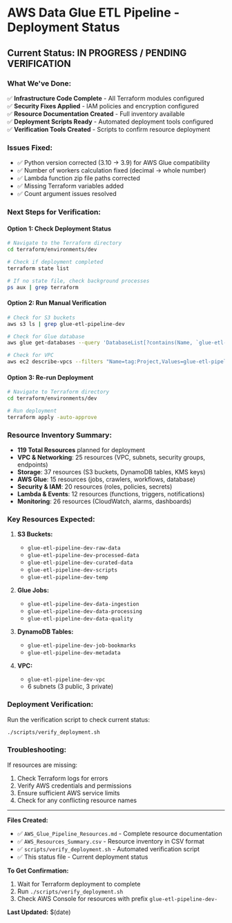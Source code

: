 # AWS Data Glue ETL Pipeline - Deployment Status

## Current Status: **IN PROGRESS / PENDING VERIFICATION**

### What We've Done:
✅ **Infrastructure Code Complete** - All Terraform modules configured  
✅ **Security Fixes Applied** - IAM policies and encryption configured  
✅ **Resource Documentation Created** - Full inventory available  
✅ **Deployment Scripts Ready** - Automated deployment tools configured  
✅ **Verification Tools Created** - Scripts to confirm resource deployment  

### Issues Fixed:
- ✅ Python version corrected (3.10 → 3.9) for AWS Glue compatibility
- ✅ Number of workers calculation fixed (decimal → whole number)
- ✅ Lambda function zip file paths corrected
- ✅ Missing Terraform variables added
- ✅ Count argument issues resolved

### Next Steps for Verification:

#### Option 1: Check Deployment Status
```bash
# Navigate to the Terraform directory
cd terraform/environments/dev

# Check if deployment completed
terraform state list

# If no state file, check background processes
ps aux | grep terraform
```

#### Option 2: Run Manual Verification
```bash
# Check for S3 buckets
aws s3 ls | grep glue-etl-pipeline-dev

# Check for Glue database
aws glue get-databases --query 'DatabaseList[?contains(Name, `glue-etl-pipeline`)]'

# Check for VPC
aws ec2 describe-vpcs --filters "Name=tag:Project,Values=glue-etl-pipeline"
```

#### Option 3: Re-run Deployment
```bash
# Navigate to Terraform directory
cd terraform/environments/dev

# Run deployment
terraform apply -auto-approve
```

### Resource Inventory Summary:
- **119 Total Resources** planned for deployment
- **VPC & Networking**: 25 resources (VPC, subnets, security groups, endpoints)
- **Storage**: 37 resources (S3 buckets, DynamoDB tables, KMS keys)
- **AWS Glue**: 15 resources (jobs, crawlers, workflows, database)
- **Security & IAM**: 20 resources (roles, policies, secrets)
- **Lambda & Events**: 12 resources (functions, triggers, notifications)
- **Monitoring**: 26 resources (CloudWatch, alarms, dashboards)

### Key Resources Expected:
1. **S3 Buckets:**
   - `glue-etl-pipeline-dev-raw-data`
   - `glue-etl-pipeline-dev-processed-data`
   - `glue-etl-pipeline-dev-curated-data`
   - `glue-etl-pipeline-dev-scripts`
   - `glue-etl-pipeline-dev-temp`

2. **Glue Jobs:**
   - `glue-etl-pipeline-dev-data-ingestion`
   - `glue-etl-pipeline-dev-data-processing`
   - `glue-etl-pipeline-dev-data-quality`

3. **DynamoDB Tables:**
   - `glue-etl-pipeline-dev-job-bookmarks`
   - `glue-etl-pipeline-dev-metadata`

4. **VPC:**
   - `glue-etl-pipeline-dev-vpc`
   - 6 subnets (3 public, 3 private)

### Deployment Verification:
Run the verification script to check current status:
```bash
./scripts/verify_deployment.sh
```

### Troubleshooting:
If resources are missing:
1. Check Terraform logs for errors
2. Verify AWS credentials and permissions
3. Ensure sufficient AWS service limits
4. Check for any conflicting resource names

---

**Files Created:**
- ✅ `AWS_Glue_Pipeline_Resources.md` - Complete resource documentation
- ✅ `AWS_Resources_Summary.csv` - Resource inventory in CSV format
- ✅ `scripts/verify_deployment.sh` - Automated verification script
- ✅ This status file - Current deployment status

**To Get Confirmation:**
1. Wait for Terraform deployment to complete
2. Run `./scripts/verify_deployment.sh`
3. Check AWS Console for resources with prefix `glue-etl-pipeline-dev-`

**Last Updated:** $(date) 